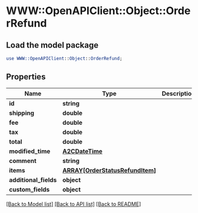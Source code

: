 # WWW::OpenAPIClient::Object::OrderRefund

## Load the model package
```perl
use WWW::OpenAPIClient::Object::OrderRefund;
```

## Properties
Name | Type | Description | Notes
------------ | ------------- | ------------- | -------------
**id** | **string** |  | [optional] 
**shipping** | **double** |  | [optional] 
**fee** | **double** |  | [optional] 
**tax** | **double** |  | [optional] 
**total** | **double** |  | [optional] 
**modified_time** | [**A2CDateTime**](A2CDateTime.md) |  | [optional] 
**comment** | **string** |  | [optional] 
**items** | [**ARRAY[OrderStatusRefundItem]**](OrderStatusRefundItem.md) |  | [optional] 
**additional_fields** | **object** |  | [optional] 
**custom_fields** | **object** |  | [optional] 

[[Back to Model list]](../README.md#documentation-for-models) [[Back to API list]](../README.md#documentation-for-api-endpoints) [[Back to README]](../README.md)


